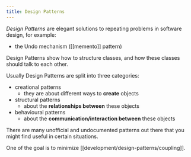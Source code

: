 ```yaml
---
title: Design Patterns
---
```


_Design Patterns_ are elegant solutions to repeating problems in software design, for example:

- the Undo mechanism ([[memento]] pattern)

Design Patterns show how to structure classes, and how these classes should talk to each other.

Usually Design Patterns are split into three categories:

- creational patterns
  - they are about different ways to **create** objects
- structural patterns
  - about the **relationships between** these objects
- behavioural patterns
  - about the **communication/interaction between** these objects

There are many unofficial and undocumented patterns out there that you might find useful in certain situations.

One of the goal is to minimize [[development/design-patterns/coupling]].
